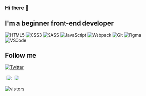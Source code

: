 ### Hi there 👋

<!-- header(picture of name) -->

<!-- about me -->
## I'm a beginner front-end developer

<!-- languages and tools -->
<!-- <img alt="HTML5" src="https://img.shields.io/badge/html5-000?&style=for-the-badge&logo=html5&logoColor=%23E34F26"/>
<img alt="CSS3" src="https://img.shields.io/badge/css3-000?&style=for-the-badge&logo=css3&logoColor=%231572B6"/>
<img alt="SASS" src="https://img.shields.io/badge/SASS-000?&style=for-the-badge&logo=SASS&logoColor=hotpink"/>
<img alt="JavaScript" src="https://img.shields.io/badge/javascript-000?&style=for-the-badge&logo=javascript&logoColor=%23F7DF1E"/>
<img alt="Webpack" src="https://img.shields.io/badge/webpack-000?&style=for-the-badge&logo=webpack&logoColor=%238DD6F9"/>
<img alt="Git" src="https://img.shields.io/badge/git-000?&style=for-the-badge&logo=git&logoColor=%23F05033"/>
<img alt="Figma" src="https://img.shields.io/badge/figma-000?&style=for-the-badge&logo=figma&logoColor=%23F24E1E"/>
<img alt="VS Code" src="https://img.shields.io/badge/VSCode-000?&style=for-the-badge&logo=visual-studio-code&logoColor=0078d7"/> -->


![HTML5](https://img.shields.io/badge/html5-000?&style=for-the-badge&logo=html5&logoColor=%23E34F26)
![CSS3](https://img.shields.io/badge/css3-000?&style=for-the-badge&logo=css3&logoColor=%231572B6)
![SASS](https://img.shields.io/badge/SASS-000?&style=for-the-badge&logo=SASS&logoColor=hotpink)
![JavaScript](https://img.shields.io/badge/javascript-000?&style=for-the-badge&logo=javascript&logoColor=%23F7DF1E)
![Webpack](https://img.shields.io/badge/webpack-000?&style=for-the-badge&logo=webpack&logoColor=%238DD6F9)
![Git](https://img.shields.io/badge/git-000?&style=for-the-badge&logo=git&logoColor=%23F05033)
![Figma](https://img.shields.io/badge/figma-000?&style=for-the-badge&logo=figma&logoColor=%23F24E1E)
![VSCode](https://img.shields.io/badge/VSCode-000?&style=for-the-badge&logo=visual-studio-code&logoColor=0078d7)


<!-- follow me -->
## Follow me
[![Twitter](https://img.shields.io/badge/-Twitter-000?style=for-the-badge&logo=Twitter&logoColor=%231DA1F2)](https://twitter.com/koshmar1319)


<!-- [![Anurag's GitHub stats](https://github-readme-stats.vercel.app/api?username=koshmar1319&show_icons=true&theme=vision-friendly-dark)](https://github.com/anuraghazra/github-readme-stats)

[![Top Langs](https://github-readme-stats.vercel.app/api/top-langs/?username=koshmar1319&langs_count=5&theme=vision-friendly-dark)](https://github.com/anuraghazra/github-readme-stats) -->

<div style="display:flex; align-items:center;">
<div>
<img align="center" style="margin:5px" src="https://github-readme-stats.vercel.app/api?username=koshmar1319&show_icons=true&theme=vision-friendly-dark">
</div>

<div>
<img align="center" style="margin:5px" src="https://github-readme-stats.vercel.app/api/top-langs/?username=koshmar1319&langs_count=3&theme=vision-friendly-dark">
</div>
</div>


![visitors](https://visitor-badge.glitch.me/badge?page_id=koshmar1319)
<!--
**koshmar1319/koshmar1319** is a ✨ _special_ ✨ repository because its `README.md` (this file) appears on your GitHub profile.

Here are some ideas to get you started:

- 🔭 I’m currently working on ...
- 🌱 I’m currently learning ...
- 👯 I’m looking to collaborate on ...
- 🤔 I’m looking for help with ...
- 💬 Ask me about ...
- 📫 How to reach me: ...
- 😄 Pronouns: ...
- ⚡ Fun fact: ...
-->
